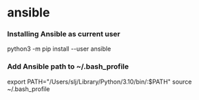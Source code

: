 # ansible



### Installing Ansible as current user
python3 -m pip install --user ansible

### Add Ansible path to ~/.bash_profile
export PATH="/Users/slj/Library/Python/3.10/bin/:$PATH"
source ~/.bash_profile
